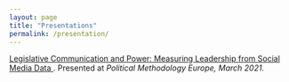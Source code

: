 ```yaml
---
layout: page
title: "Presentations"
permalink: /presentation/
---
```



[Legislative Communication and Power: Measuring Leadership
from Social Media Data ](https://www.dropbox.com/s/akm8kl6fmvmmy4p/Leg_Tweets_Slides.pdf?dl=0). Presented at <i> Political Methodology Europe, March 2021. </i>